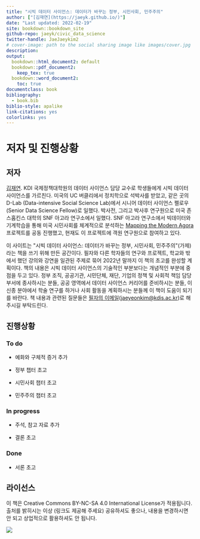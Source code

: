 ```yaml
---
title: "시빅 데이터 사이언스: 데이터가 바꾸는 정부, 시민사회, 민주주의"
author: ["[김재연](https://jaeyk.github.io/)"]
date: "Last updated: 2022-02-19"
site: bookdown::bookdown_site
github-repo: jaeyk/civic_data_science
twitter-handle: JaeJaeykim2
# cover-image: path to the social sharing image like images/cover.jpg
description:
output:
  bookdown::html_document2: default
  bookdown::pdf_document2:
    keep_tex: true
  bookdown::word_document2:
    toc: true
documentclass: book
bibliography:
  - book.bib
biblio-style: apalike
link-citations: yes
colorlinks: yes
---
```


# 저자 및 진행상황

## 저자

[김재연](https://jaeyk.github.io/). KDI 국제정책대학원의 데이터 사이언스 담당 교수로 학생들에게 시빅 데이터 사이언스를 가르친다. 미국의 UC 버클리에서 정치학으로 석박사를 받았고, 같은 곳의 D-Lab (Data-intensive Social Science Lab)에서 시니어 데이터 사이언스 펠로우(Senior Data Science Fellow)로 일했다. 박사전, 그리고 박사후 연구원으로 미국 존스홉킨스 대학의 SNF 아고라 연구소에서 일했다. SNF 아고라 연구소에서 빅데이터와 기계학습을 통해 미국 시민사회를 체계적으로 분석하는 [Mapping the Modern Agora](https://snfagora.jhu.edu/project/mapping-the-modern-agora/) 프로젝트를 공동 진행했고, 현재도 이 프로젝트에 객원 연구원으로 참여하고 있다.

이 사이트는 "시빅 데이터 사이언스: 데이터가 바꾸는 정부, 시민사회, 민주주의"(가제)라는 책을 쓰기 위해 만든 공간이다. 필자와 다른 학자들의 연구와 프로젝트, 학교와 밖에서 했던 강의와 강연을 일관된 주제로 묶어 2022년 말까지 이 책의 초고를 완성할 계획이다. 책의 내용은 시빅 데이터 사이언스의 기술적인 부분보다는 개념적인 부분에 중점을 두고 있다. 정부 조직, 공공기관, 시민단체, 재단, 기업의 정책 및 사회적 책임 담당 부서에 종사하시는 분들, 공공 영역에서 데이터 사이언스 커리어를 준비하시는 분들, 이 신종 분야에서 학술 연구를 하거나 사회 활동을 계획하시는 분들께 이 책이 도움이 되기를 바란다. 책 내용과 관련된 질문들은 [필자의 이메일](jaeyeonkim@kdis.ac.kr)(jaeyeonkim@kdis.ac.kr)로 해주시길 부탁드린다.

## 진행상황

### To do

- 예화와 구체적 증거 추가

- 정부 챕터 초고

- 시민사회 챕터 초고

- 민주주의 챕터 초고

### In progress

- 주석, 참고 자료 추가

- 결론 초고

### Done

- 서론 초고

## 라이선스

이 책은 Creative Commons BY-NC-SA 4.0 International License가 적용됩니다. 출처를 밝히시는 이상 (링크도 제공해 주세요) 공유하셔도 좋으나, 내용을 변경하시면 안 되고 상업적으로 활용하셔도 안 됩니다.

![](https://upload.wikimedia.org/wikipedia/commons/thumb/f/f1/Cc-by-nc-nd_icon.svg/180px-Cc-by-nc-nd_icon.svg.png)
